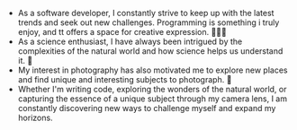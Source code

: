 - As a software developer, I constantly strive to keep up with the latest trends and seek out new challenges. 
    Programming is something i truly enjoy, and tt offers a space for creative expression. 👨🏾‍💻
- As a science enthusiast, I have always been intrigued by the complexities of the natural world and how science helps us understand it. 🧬
- My interest in photography has also motivated me to explore new places and find unique and interesting subjects to photograph. 📸
- Whether I'm writing code, exploring the wonders of the natural world, or capturing the essence of a unique subject through my camera lens, I am constantly discovering new ways to challenge myself and expand my horizons. 

<!---
georgesmiaka/georgesmiaka is a ✨ special ✨ repository because its `README.md` (this file) appears on your GitHub profile.
You can click the Preview link to take a look at your changes.
--->

